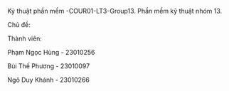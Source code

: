 Kỷ thuật phần mềm -COUR01-LT3-Group13.
Phần mềm kỹ thuật nhóm 13.

Chủ đề: 

Thành viên:

Phạm Ngọc Hùng - 23010256

Bùi Thế  Phương - 23010097

 Ngô Duy Khánh - 23010266
